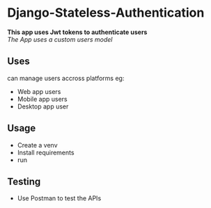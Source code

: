 # Django-Stateless-Authentication
**This app uses Jwt tokens to authenticate users** <br>
_The App uses a custom users model_

## Uses
can manage users accross platforms eg:
* Web app users
* Mobile app users
* Desktop app user

## Usage
* Create a venv
* Install requirements
* run

## Testing
* Use Postman to test the APIs

